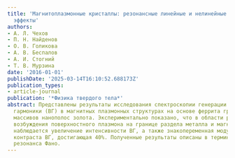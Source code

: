 ```yaml
---
title: 'Магнитоплазмонные кристаллы: резонансные линейные и нелинейные магнитооптические
  эффекты'
authors:
- А. Л. Чехов
- П. Н. Найденов
- О. В. Голикова
- А. В. Беспалов
- А. И. Стогний
- Т. В. Мурзина
date: '2016-01-01'
publishDate: '2025-03-14T16:10:52.688173Z'
publication_types:
- article-journal
publication: '*Физика твердого тела*'
abstract: Представлены результаты исследования спектроскопии генерации второй оптической
  гармоники (ВГ) в магнитных плазмонных структурах на основе феррита граната и периодических
  массивов нанополос золота. Экспериментально показано, что в области резонансного
  возбуждения поверхностного плазмона на границе раздела металла и магнитного диэлектрика
  наблюдается увеличение интенсивности ВГ, а также знакопеременная модуляция магнитного
  контраста ВГ, достигающая 40%. Полученные результаты описаны в терминах нелинейного
  резонанса Фано.
---
```

